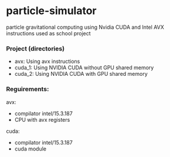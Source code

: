 # particle-simulator
particle gravitational computing using Nvidia CUDA and Intel AVX instructions
used as school project

### Project (directories)
 - avx: Using avx instructions
 - cuda_1: Using NVIDIA CUDA without GPU shared memory
 - cuda_2: Using NVIDIA CUDA with GPU shared memory

### Reguirements:
avx:
 - compilator intel/15.3.187 
 - CPU with avx registers

cuda: 
 - compilator intel/15.3.187
 - cuda module
